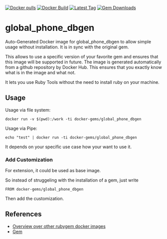 [![Docker pulls](https://img.shields.io/docker/pulls/rubygem/global_phone_dbgen.svg)](https://hub.docker.com/r/rubygem/global_phone_dbgen/)
[![Docker Build](https://img.shields.io/docker/automated/rubygem/global_phone_dbgen.svg)](https://hub.docker.com/r/rubygem/global_phone_dbgen/)
[![Latest Tag](https://img.shields.io/github/tag/docker-rubygem/global_phone_dbgen.svg)](https://hub.docker.com/r/rubygem/global_phone_dbgen/)
[![Gem Downloads](https://img.shields.io/gem/dt/global_phone_dbgen.svg)](https://rubygems.org/gems/global_phone_dbgen/)
# global_phone_dbgen

Auto-Generated Docker image for global_phone_dbgen to allow simple usage without installation.
It is in sync with the original gem.

This allows to use a specific version of your favorite gem and ensures that this image will be supported in future.
The image is generated automatically from a github repository by Docker Hub.
This ensures that you exactly know what is in the image and what not.

It lets you use Ruby Tools without the need to install ruby on your machine.

## Usage

Usage via file system:

`docker run -v $(pwd):/work -ti docker-gems/global_phone_dbgen`

Usage via Pipe:

`echo "test" | docker run -ti docker-gems/global_phone_dbgen`

It depends on your specific use case how your want to use it.

### Add Customization

For extension, it could be used as base image.

So instead of struggeling with the installation of a gem, just write

`FROM docker-gems/global_phone_dbgen`

Then add the customization.

## References

 - [Overview over other rubygem docker images](https://github.com/thinkbot/docker-rubygem)
 - [Gem](https://rubygems.org/gems/global_phone_dbgen/)
